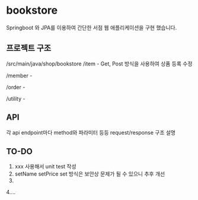 # bookstore

Springboot 와 JPA를 이용하여 간단한 서점 웹 애플리케이션을 구현 했습니다.

## 프로젝트 구조
/src/main/java/shop/bookstore
  /item - Get, Post 방식을 사용하여 상품 등록 수정 
  
  /member - 
  
  /order - 
  
  /utility -

## API
각 api endpoint마다 method와 파라미터 등등 request/response 구조 설명

## TO-DO
1. xxx 사용해서 unit test 작성
2. setName setPrice set 방식은 보안상 문제가 될 수 있으니 추후 개선
3.
4....
